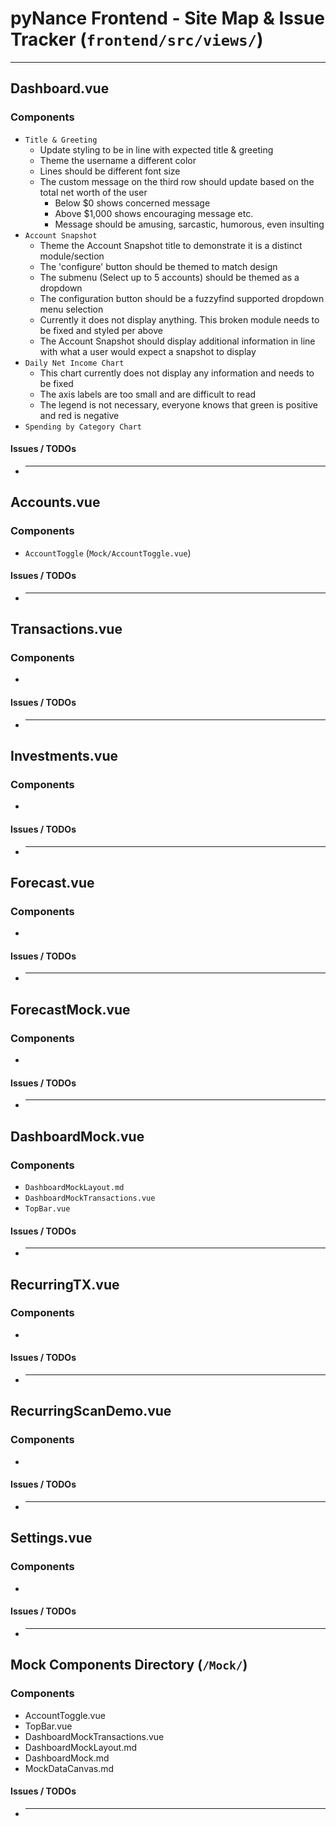 # pyNance Frontend - Site Map & Issue Tracker (`frontend/src/views/`)

---

## Dashboard.vue

### Components

- `Title & Greeting`
  - Update styling to be in line with expected title & greeting
  - Theme the username a different color
  - Lines should be different font size
  - The custom message on the third row should update based on the total net worth of the user
    - Below $0 shows concerned message
    - Above $1,000 shows encouraging message etc.
    - Message should be amusing, sarcastic, humorous, even insulting
- `Account Snapshot`
  - Theme the Account Snapshot title to demonstrate it is a distinct module/section
  - The 'configure' button should be themed to match design
  - The submenu (Select up to 5 accounts) should be themed as a dropdown
  - The configuration button should be a fuzzyfind supported dropdown menu selection
  - Currently it does not display anything. This broken module needs to be fixed and styled per above
  - The Account Snapshot should display additional information in line with what a user would expect a snapshot to display
- `Daily Net Income Chart`
  - This chart currently does not display any information and needs to be fixed
  - The axis labels are too small and are difficult to read
  - The legend is not necessary, everyone knows that green is positive and red is negative
- `Spending by Category Chart`

#### Issues / TODOs

- ***

## Accounts.vue

### Components

- `AccountToggle` (`Mock/AccountToggle.vue`)

#### Issues / TODOs

- ***

## Transactions.vue

### Components

-

#### Issues / TODOs

- ***

## Investments.vue

### Components

-

#### Issues / TODOs

- ***

## Forecast.vue

### Components

-

#### Issues / TODOs

- ***

## ForecastMock.vue

### Components

-

#### Issues / TODOs

- ***

## DashboardMock.vue

### Components

- `DashboardMockLayout.md`
- `DashboardMockTransactions.vue`
- `TopBar.vue`

#### Issues / TODOs

- ***

## RecurringTX.vue

### Components

-

#### Issues / TODOs

- ***

## RecurringScanDemo.vue

### Components

-

#### Issues / TODOs

- ***

## Settings.vue

### Components

-

#### Issues / TODOs

- ***

## Mock Components Directory (`/Mock/`)

### Components

- AccountToggle.vue
- TopBar.vue
- DashboardMockTransactions.vue
- DashboardMockLayout.md
- DashboardMock.md
- MockDataCanvas.md

#### Issues / TODOs

- ***

